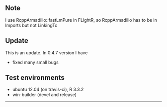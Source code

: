 ## Note
I use RcppArmadillo::fastLmPure in FLightR, so RcppArmadillo has to be in Imports but not LinkingTo

## Update
This is an update. 
In 0.4.7 version I have 
* fixed many small bugs

## Test environments
* ubuntu 12.04 (on travis-ci), R 3.3.2
* win-builder (devel and release)
---